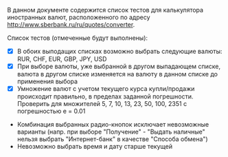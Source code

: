 В данном документе содержится список тестов для калькулятора иностранных валют, расположенного по адресу http://www.sberbank.ru/ru/quotes/converter.

Список тестов (отмеченные будут выполнены):
- [x] В обоих выподащих списках возможно выбрать следующие валюты: RUR, CHF, EUR, GBP, JPY, USD
- [x] При выборе валюты, уже выбранной в другом выпадающем списке, валюта в другом списке изменяется на валюту в данном списке до применения выбора
- [x] Умножение валют с учетом текущего курса купли/продажи происходит правильно, в пределах заданной погрешности. Проверить для множителей 5, 7, 10, 13, 23, 50, 100, 2351 с погрешностью e = 0.01
- Комбинация выбранных радио-кнопок исключает невозможные варианты (напр. при выборе "Получение" - "Выдать наличные" нельзя выбрать "Интернет-банк" в качестве "Способа обмена")
- Невозможно выбрать время и дату старше текущей
